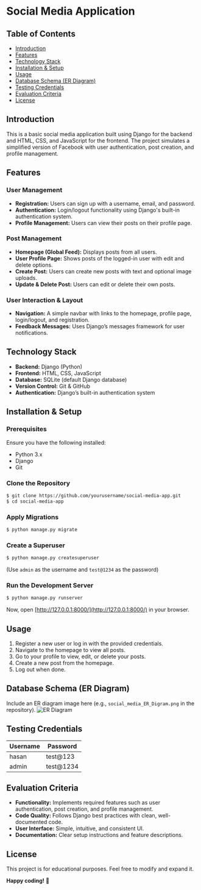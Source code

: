 # Social Media Application

## Table of Contents

- [Introduction](#introduction)
- [Features](#features)
- [Technology Stack](#technology-stack)
- [Installation & Setup](#installation--setup)
- [Usage](#usage)
- [Database Schema (ER Diagram)](#database-schema-er-diagram)
- [Testing Credentials](#testing-credentials)
- [Evaluation Criteria](#evaluation-criteria)
- [License](#license)

## Introduction

This is a basic social media application built using Django for the backend and HTML, CSS, and JavaScript for the frontend. The project simulates a simplified version of Facebook with user authentication, post creation, and profile management.

## Features

### User Management
- **Registration:** Users can sign up with a username, email, and password.
- **Authentication:** Login/logout functionality using Django's built-in authentication system.
- **Profile Management:** Users can view their posts on their profile page.

### Post Management
- **Homepage (Global Feed):** Displays posts from all users.
- **User Profile Page:** Shows posts of the logged-in user with edit and delete options.
- **Create Post:** Users can create new posts with text and optional image uploads.
- **Update & Delete Post:** Users can edit or delete their own posts.

### User Interaction & Layout
- **Navigation:** A simple navbar with links to the homepage, profile page, login/logout, and registration.
- **Feedback Messages:** Uses Django’s messages framework for user notifications.

## Technology Stack

- **Backend:** Django (Python)
- **Frontend:** HTML, CSS, JavaScript
- **Database:** SQLite (default Django database)
- **Version Control:** Git & GitHub
- **Authentication:** Django’s built-in authentication system

## Installation & Setup

### Prerequisites
Ensure you have the following installed:
- Python 3.x
- Django
- Git

### Clone the Repository
```sh
$ git clone https://github.com/yourusername/social-media-app.git
$ cd social-media-app
```


### Apply Migrations
```sh
$ python manage.py migrate
```

### Create a Superuser
```sh
$ python manage.py createsuperuser
```
(Use `admin` as the username and `test@1234` as the password)

### Run the Development Server
```sh
$ python manage.py runserver
```
Now, open [http://127.0.0.1:8000/](http://127.0.0.1:8000/) in your browser.

## Usage

1. Register a new user or log in with the provided credentials.
2. Navigate to the homepage to view all posts.
3. Go to your profile to view, edit, or delete your posts.
4. Create a new post from the homepage.
5. Log out when done.

## Database Schema (ER Diagram)
Include an ER diagram image here (e.g., `social_media_ER_Digram.png` in the repository).
![ER Diagram](erd.png)
## Testing Credentials

| Username | Password |
|----------|----------|
| hasan | test@123 |
| admin | test@1234 |

## Evaluation Criteria

- **Functionality:** Implements required features such as user authentication, post creation, and profile management.
- **Code Quality:** Follows Django best practices with clean, well-documented code.
- **User Interface:** Simple, intuitive, and consistent UI.
- **Documentation:** Clear setup instructions and feature descriptions.

## License

This project is for educational purposes. Feel free to modify and expand it.

**Happy coding!** 🎉

